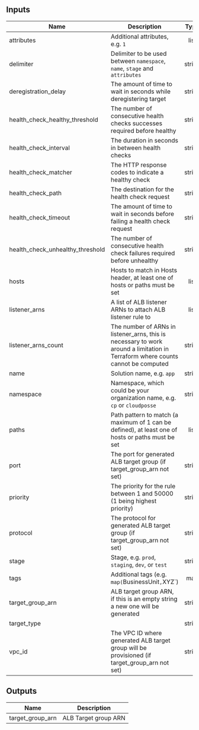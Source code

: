 
## Inputs

| Name | Description | Type | Default | Required |
|------|-------------|:----:|:-----:|:-----:|
| attributes | Additional attributes, e.g. `1` | list | `<list>` | no |
| delimiter | Delimiter to be used between `namespace`, `name`, `stage` and `attributes` | string | `-` | no |
| deregistration_delay | The amount of time to wait in seconds while deregistering target | string | `15` | no |
| health_check_healthy_threshold | The number of consecutive health checks successes required before healthy | string | `2` | no |
| health_check_interval | The duration in seconds in between health checks | string | `15` | no |
| health_check_matcher | The HTTP response codes to indicate a healthy check | string | `200-399` | no |
| health_check_path | The destination for the health check request | string | `/` | no |
| health_check_timeout | The amount of time to wait in seconds before failing a health check request | string | `10` | no |
| health_check_unhealthy_threshold | The number of consecutive health check failures required before unhealthy | string | `2` | no |
| hosts | Hosts to match in Hosts header, at least one of hosts or paths must be set | list | `<list>` | no |
| listener_arns | A list of ALB listener ARNs to attach ALB listener rule to | list | `<list>` | no |
| listener_arns_count | The number of ARNs in listener_arns, this is necessary to work around a limitation in Terraform where counts cannot be computed | string | `0` | no |
| name | Solution name, e.g. `app` | string | - | yes |
| namespace | Namespace, which could be your organization name, e.g. `cp` or `cloudposse` | string | - | yes |
| paths | Path pattern to match (a maximum of 1 can be defined), at least one of hosts or paths must be set | list | `<list>` | no |
| port | The port for generated ALB target group (if target_group_arn not set) | string | `80` | no |
| priority | The priority for the rule between 1 and 50000 (1 being highest priority) | string | `100` | no |
| protocol | The protocol for generated ALB target group (if target_group_arn not set) | string | `HTTP` | no |
| stage | Stage, e.g. `prod`, `staging`, `dev`, or `test` | string | - | yes |
| tags | Additional tags (e.g. `map(`BusinessUnit`,`XYZ`) | map | `<map>` | no |
| target_group_arn | ALB target group ARN, if this is an empty string a new one will be generated | string | `` | no |
| target_type |  | string | `ip` | no |
| vpc_id | The VPC ID where generated ALB target group will be provisioned (if target_group_arn not set) | string | - | yes |

## Outputs

| Name | Description |
|------|-------------|
| target_group_arn | ALB Target group ARN |

